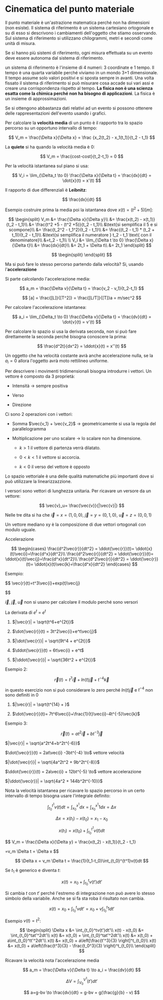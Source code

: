# Cinematica del punto materiale

Il punto materiale è un'astrazione matematica perché non ha dimensioni (non esiste). Il sistema di riferimento è un sistema cartesiano ortogonale e su di esso si descrivono i cambiamenti dell'oggetto che stiamo osservando. Sul sistema di riferimento si utilizzano chilogrammi, metri e secondi come unità di misura.

Se si hanno più sistemi di riferimento, ogni misura effettuata su un evento deve essere autonoma dal sistema di riferimento. 

un sistema di riferimento è l'insieme di 4 numeri: 3 coordinate e 1 tempo. Il tempo è una quarta variabile perché viviamo in un mondo 3+1 dimensionale. Il tempo assume solo valori positivi e si sposta sempre in avanti. Una volta fissato il sistema di riferimento si può misurare cosa accade sui vari assi e creare una corrispondenza rispetto al tempo. **La fisica non è una scienza esatta come la chimica perché non ha bisogno di applicazioni**. La fisica è un insieme di approssimazioni.

Se si ottengono abbastanza dati relativi ad un evento si possono ottenere delle rappresentazioni dell'evento usando i grafici.

Per calcolare la **velocità media** di un punto è il rapporto tra lo spazio percorso su un opportuno intervallo di tempo:

$$
V_m = \frac{\Delta x}{\Delta x} = \frac {x_2(t_2) - x_1(t_1)}{t_2 - t_1}
$$

La **quiete** si ha quando la velocità media è $0$:

$$
V_m = \frac{cost-cost}{t_2-t_1} = 0
$$

Per la velocità istantanea sul piano si usa:

$$
V_i = \lim_{\Delta_t \to 0} \frac{\Delta x}{\Delta t} = \frac{dx}{dt} = \dot{x}(t) = x'(t)
$$

Il rapporto di due differenziali è **Leibnitz**: 

$$
\frac{dx}{dt}
$$

Esempio costruire prima la media poi la istantanea dove $x(t) = (t^2 +5)[m]$:

$$
\begin{split}
V_m &= \frac{\Delta x}{\Delta y}\\
&= \frac{x(t_2) - x(t_1)}{t_2 - t_1}\\
&= \frac{t^2 +5 - (t^2 +5)}{t_2 - t_1}\\
&\text{si semplifica il 5 e si scompone}\\
&= \frac{t_2^2 - t_1^2}{t_2 - t_1}\\
&= \frac{(t_2 - t_1) * (t_2 + t_1)}{t_2 - t_1}\\
&\text{si semplifica il numeratore } t_2 - t_1 \text{ con il denominatore}\\
&=t_2 - t_1\\
\\
V_i &= \lim_{\Delta t \to 0} \frac{\Delta x}{\Delta t}\\ 
&= \frac{dx}{dt}\\
&= 2t_1 + \Delta t\\
&= 2t_1
\end{split}
$$

$$
\begin{split}
\end{split}
$$

Ma si può fare lo stesso percorso partendo dalla velocità? Si, usando l'**accelerazione**

Si parte calcolando l'accelerazione media:

$$
a_m = \frac{\Delta v}{\Delta t} = \frac{v_2 - v_1}{t_2-t_1}
$$

$$
[a] = \frac{[L]}{[T^2]} = \frac{[L/T]}{[T]}a = m/sec^2
$$

Per calcolare l'accelerazione istantanea:

$$
a_i = \lim_{\Delta_t \to 0} \frac{\Delta v}{\Delta t} = \frac{dv}{dt} = \dot{v}(t) = v'(t)
$$

Per calcolare lo spazio si usa la derivata seconda, non si può fare direttamente la seconda perché bisogna conoscere la prima:

$$
\frac{d^2t}{dx^2} = \ddot{x}(t) = x''(t)
$$

Un oggetto che ha velocità costante avrà anche accelerazione nulla, se la $a_i=0$ allora l'oggetto avrà moto rettilineo uniforme.

Per descrivere i movimenti tridimensionali bisogna introdurre i vettori. Un vettore è composto da 3 proprietà:

- Intensità $\to$ sempre positiva

- Verso

- Direzione

Ci sono 2 operazioni con i vettori:

- Somma $\vec{v_1} + \vec{v_2}$ $\to$ geometricamente si usa la regola del parallelogramma

- Moltiplicazione per uno scalare $\to$ lo scalare non ha dimensione. 
  
  - $k>1$ il vettore di partenza verrà dilatato.
  
  - $0<k<1$ il vettore si accorcia. 
  
  - $k<0$ il verso del vettore è opposto

Lo spazio vettoriale è una delle qualità matematiche più importanti dove si può utilizzare la linearizzazzione.

I versori sono vettori di lunghezza unitaria. Per ricavare un versore da un vettore:

$$
\vec{v}_u= \frac{\vec{v}}{|\vec{v}|}
$$

Nelle tre dita si ha che $\vec{i} = x = (1,0,0)$, $\vec{j} = y = (0,1,0)$, $\vec{u} = z = (0,0,1)$

Un vettore mediano xy è la composizione di due vettori ortogonali con modulo uguale.

Accelerazione

$$
\begin{cases}
\frac{d^2\vec{r}}{dt^2} = \ddot{\vec{r}}(t)= \ddot{x}(t)\vec{i}=\frac{d^x}{dt^2}\\
\frac{d^2\vec{r}}{dt^2} = \ddot{\vec{r}}(t)= \ddot{x}(t)\vec{j}=\frac{d^x}{dt^2}\\
\frac{d^2\vec{r}}{dt^2} = \ddot{\vec{r}}(t)= \ddot{x}(t)\vec{k}=\frac{d^x}{dt^2}
\end{cases}
$$

Esempio:

$$
\vec{r}(t)=t^3\vec{i}+exp(t)\vec{j}

$$

$\vec{i}$, $\vec{j}$, $\vec{u}$ non si usano per calcolare il modulo perché sono versori

La derivata di $e^t$ = $e^t$

1) $|\vec{r}| = \sqrt{t^6+e^{2t}}$ 

2) $\dot{\vec{r}}(t) = 3t^2\vec{i}+e^t\vec{j}$ 

3) $|\dot{\vec{r}}| = \sqrt{9t^4 + e^{2t}}$ 

4) $\ddot{\vec{r}}(t) = 6t\vec{i} + e^t$ 

5) $|\ddot{\vec{r}}| = \sqrt{36t^2 + e^{2t}}$ 

Esempio 2:

$$
\vec{r}(t)=t^7\vec{i}+ln(t)\vec{j}+t^{-4}\vec{k}
$$

in questo esercizio non si può considerare lo zero perché $ln(t)\vec{j}$ e $t^{-4}$ non sono definiti in 0

1. $|\vec{r}| = \sqrt{t^{14} + }$

2. $\dot{\vec{r}}(t)= 7t^6\vec{i}+\frac{1}{t}\vec{i}-4t^{-5}\vec{k}$

Esempio 3:

$$
\vec{r}(t) = at^2\vec{i} + bt^{-3}\vec{j}
$$

$|\vec{r}| = \sqrt{a^2t^4+b^2t^{-6}}$

$\dot{\vec{r}}(t) = 2at\vec{i} -3bt^{-4} \to$ vettore velocità

$|\dot{\vec{r}}| = \sqrt{4a^2t^2 + 9b^2t^{-8}}$

$\ddot{\vec{r}}(t) = 2a\vec{i} + 12bt^{-5} \to$ vettore accelerazione

$|\ddot{\vec{r}}| = \sqrt{4a^2 + 144b^2t^{-10}}$

Nota la velocità istantanea per ricavare lo spazio percorso in un certo intervallo di tempo bisogna usare l'integrale definito:

$$
\int_{t_0}^{t^1}v(t)dt = \int_{x_0}^{x^1}dx = \int_{x_0}^{x^1}1dx=\Delta x
$$

$$
\Delta x = x(t_1) - x(t_0) = x_1 - x_0
$$

$$
x(t_1) = x(t_0) + \int_{t_0}^{t^1}v(t)dt
$$

$$
V_m = \frac{\Delta x}{\Delta y}
= \frac{x(t_2) - x(t_1)}{t_2 - t_1}

=v_m \Delta t = \Delta x
$$

$$
\Delta x = v_m \Delta t = \frac{1}{t_1-t_0}\int_{t_0}^{t^1}v(t)dt
$$

Se $t_1$ è generico e diventa $t$:

$$
x(t) = x_0 + \int_{t_0}^tv(t')dt'
$$

Si cambia $t$ con $t'$ perché l'estremo di integrazione non può avere lo stesso simbolo della variabile. Anche se si fa sta roba il risultato non cambia.

$$
x(t) = x_0 + \int_{t_0}^tvdt' = x_0 + v \int_{t_0}^t1dt'
$$

Esempio $v(t) = t^2$:

$$
\begin{split}
\Delta x &= \int_{t_0}^tv(t')dt'\\
x(t) - x(t_0) &= \int_{t_0}^tat'^2dt'\\
x(t) &= x(t_0) + \int_{t_0}^tat'^2dt'\\
x(t) &= x(t_0) + a\int_{t_0}^tt'^2dt'\\
x(t) &= x(t_0) + a\left[\frac{t'^3}{3} \right]^t_{t_0}\\
x(t) &= x(t_0) + a\left(\frac{t^3}{3} - \frac{t_0^3}{3} \right)^t_{t_0}\\
\end{split}
$$

Ricavare la velocità nota l'accelerazione media

$$
a_m = \frac{\Delta v}{\Delta t} \to a_i = \frac{dv}{dt}
$$

$$
\Delta V = \int_{V_0}^{V^1}(t')dt'
$$

$$
a=g-bv \to \frac{dv}{dt} = g-bv = g(\frac{g}{b} - v)
$$
